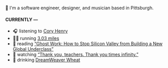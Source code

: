 👋 I'm a software engineer, designer, and musician based in Pittsburgh.

#### CURRENTLY —

* 🎧 listening to [Cory Henry](https://www.last.fm/music/Cory+Henry/_/He+Has+Made+Me+Glad+(I+Will+Enter+His+Gates)+-+Live)
* 🏃‍♂️ running [3.03 miles](https://www.strava.com/activities/3896666397)
* 📘 reading [“Ghost Work: How to Stop Silicon Valley from Building a New Global Underclass”](https://www.goodreads.com/book/show/41963432-ghost-work)
* 🍿 watching [“Thank you, teachers. Thank you times infinity.”](https://youtu.be/GqmLCMiUrdo)
* 🍺 drinking [DreamWeaver Wheat](https://untappd.com/user/namoscato/checkin/927891203)
